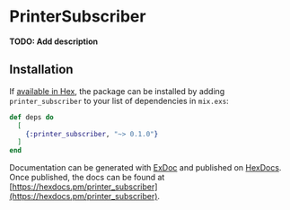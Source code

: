 # PrinterSubscriber

**TODO: Add description**

## Installation

If [available in Hex](https://hex.pm/docs/publish), the package can be installed
by adding `printer_subscriber` to your list of dependencies in `mix.exs`:

```elixir
def deps do
  [
    {:printer_subscriber, "~> 0.1.0"}
  ]
end
```

Documentation can be generated with [ExDoc](https://github.com/elixir-lang/ex_doc)
and published on [HexDocs](https://hexdocs.pm). Once published, the docs can
be found at [https://hexdocs.pm/printer_subscriber](https://hexdocs.pm/printer_subscriber).


